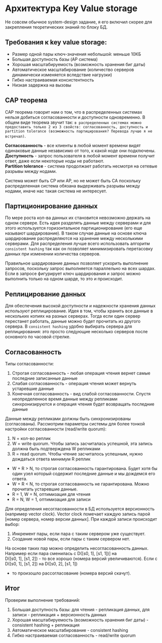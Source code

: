 # Архитектура Key Value storage
Не совсем обычное system-design задание, я его включил скорее для закрепления теоретических знаний по блоку БД.

## Требования к key value storage:
- Размер одной пары ключ-значения небольшой: меньше 10КБ
- Большая доступность базы (AP система)
- Хорошая масштабируемость (возможность хранения биг даты)
- Автоматическое масштабирование (количество серверов динамически изменяется вследствие нагрузки)
- Гибко настраиваемая консистентность
- Низкая задержка на вызовы

## CAP теорема
CAP теорема говорит нам о том, что в распределенных системах нельзя добиться согласованности и доступности 
одновременно. В общем виде теорема звучит так: `в распределенных системах можно предоставить только 2 из 3 свойств:
согласованность, доступность и partition tolerance (возможность партицирования? Перевода лучше я не встречал)`.

**Согласованность** - все клиенты в любой момент времени видят одинаковые данные независимо от того, к какой ноде 
они подключены.  
**Доступность** - запрос пользователя в любой момент времени получит ответ, даже если некоторые ноды не работают.  
**Partition tolerance** - система продолжает работать несмотря на сетевые разрывы между нодами.

Система может быть CP или AP, но не может быть CA поскольку распределенная система обязана выдерживать разрывы между
нодами, иначе нас такая система не интересует. 

## Партиционирование данных
По мере роста кол-ва данных их становится невозможно держать на одном сервере. Есть идея разделять данные между 
серверами и для этого используется горизонтальное партиционирование (его еще называют шардирование). В таком случае 
данные на основе ключа шардирование распределяются на хранение между несколькими серверами. Для распределения лучше
всего использовать алгоритм `consistent hashing` так как он позволяет минимизировать перетасовку данных при изменении
количества серверов. 

Правильное шардирование данных позволяет ускорить выполнение запросов, поскольку запрос выполняется параллельно на всех
шардах. Если в запросе фигурирует ключ шардирования и запрос можно выполнить только на одном шарде, то это и происходит.

## Реплицирование данных
Для обеспечения высокой доступности и надежности хранения данных используют реплицирование. Идея в том, чтобы хранить 
все данные в нескольких копиях на разных серверах. Тогда если один сервер перестанет работать, данные можно будет 
прочитать из другого сервера. В `consistent hashing` удобно выбирать сервера для реплицирования: это просто следующие 
несколько серверов после основного по часовой стрелке. 

## Согласованность
Типы согласованности:
1) Строгая согласованность - любая операция чтения вернет самые последние записанные данные
2) Слабая согласованность - операция чтения может вернуть устаревшие данные
3) Конечная согласованность - вид слабой согласованности. Спустя неопределенное время данные между репликами 
синхронизируются и операция чтения будет возвращать последние данные

Данные между репликами должны быть синхронизированы (согласованы). Рассмотрим параметры системы для более тонкой
настройки согласованности (read/write quorum):
1) N = кол-во реплик
2) W = write quorum. Чтобы запись засчиталась успешной, эта запись должна быть подтверждена W репликами
3) R = read quorum. Чтобы чтение засчиталось успешным, нужно дождаться ответа минимум R реплик

- W + R > N, то строгая согласованность гарантирована. Будет хотя бы один узел который содержит последние данные и
мы дождемся его ответа.  
- W + R < N, то строгая согласованность не гарантирована. Можно прочитать устаревшие данные.  
- R = 1, W = N, оптимизация для чтения
- R = N, W = 1, оптимизация для записи

Для определения несогласованности в БД используется версионность (например vector clock). Vector clock помечает каждую
запись парой [номер сервера, номер версии данных]. При каждой записи происходит выбор:
1) Инкремент пары, если пара с таким сервером уже существует.
2) Создание новой пары, если пары с таким сервером нет.

На основе таких пар можно определить несогласованность данных. Например если пара сменилась с D([s0, 1], [s1, 1])] на  
D([s0, 1], [s1, 2]) - то все хорошо (номера версий увеличиваются). Если с D([s0, 1], [s1, 2]) на D([s0, 2], [s1, 1])
- то произошло рассогласование (номера версий скачут).

## Итог
Проверим выполнение требований:
1) Большая доступность базы: для чтения - репликация данных, для записи - репликация + версионность данных
2) Хорошая масштабируемость (возможность хранения биг даты) - consistent hashing + репликация
3) Автоматическое масштабирование - consistent hashing
4) Гибко настраиваемая согласованность - read/write quorum